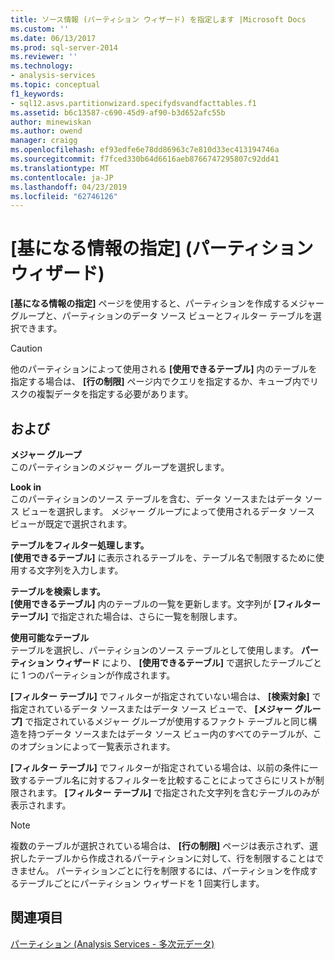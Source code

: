 ```yaml
---
title: ソース情報 (パーティション ウィザード) を指定します |Microsoft Docs
ms.custom: ''
ms.date: 06/13/2017
ms.prod: sql-server-2014
ms.reviewer: ''
ms.technology:
- analysis-services
ms.topic: conceptual
f1_keywords:
- sql12.asvs.partitionwizard.specifydsvandfacttables.f1
ms.assetid: b6c13587-c690-45d9-af90-b3d652afc55b
author: minewiskan
ms.author: owend
manager: craigg
ms.openlocfilehash: ef93edfe6e78dd86963c7e810d33ec413194746a
ms.sourcegitcommit: f7fced330b64d6616aeb8766747295807c92dd41
ms.translationtype: MT
ms.contentlocale: ja-JP
ms.lasthandoff: 04/23/2019
ms.locfileid: "62746126"
---
```

# <a name="specify-source-information-partition-wizard"></a>[基になる情報の指定] (パーティション ウィザード)
  **[基になる情報の指定]** ページを使用すると、パーティションを作成するメジャー グループと、パーティションのデータ ソース ビューとフィルター テーブルを選択できます。  
  
> [!CAUTION]  
>  他のパーティションによって使用される **[使用できるテーブル]** 内のテーブルを指定する場合は、 **[行の制限]** ページ内でクエリを指定するか、キューブ内でリスクの複製データを指定する必要があります。  
  
## <a name="options"></a>および  
 **メジャー グループ**  
 このパーティションのメジャー グループを選択します。  
  
 **Look in**  
 このパーティションのソース テーブルを含む、データ ソースまたはデータ ソース ビューを選択します。 メジャー グループによって使用されるデータ ソース ビューが既定で選択されます。  
  
 **テーブルをフィルター処理します。**  
 **[使用できるテーブル]** に表示されるテーブルを、テーブル名で制限するために使用する文字列を入力します。  
  
 **テーブルを検索します。**  
 **[使用できるテーブル]** 内のテーブルの一覧を更新します。文字列が **[フィルター テーブル]** で指定された場合は、さらに一覧を制限します。  
  
 **使用可能なテーブル**  
 テーブルを選択し、パーティションのソース テーブルとして使用します。 **パーティション ウィザード** により、 **[使用できるテーブル]** で選択したテーブルごとに 1 つのパーティションが作成されます。  
  
 **[フィルター テーブル]** でフィルターが指定されていない場合は、 **[検索対象]** で指定されているデータ ソースまたはデータ ソース ビューで、 **[メジャー グループ]** で指定されているメジャー グループが使用するファクト テーブルと同じ構造を持つデータ ソースまたはデータ ソース ビュー内のすべてのテーブルが、このオプションによって一覧表示されます。  
  
 **[フィルター テーブル]** でフィルターが指定されている場合は、以前の条件に一致するテーブル名に対するフィルターを比較することによってさらにリストが制限されます。 **[フィルター テーブル]** で指定された文字列を含むテーブルのみが表示されます。  
  
> [!NOTE]  
>  複数のテーブルが選択されている場合は、 **[行の制限]** ページは表示されず、選択したテーブルから作成されるパーティションに対して、行を制限することはできません。 パーティションごとに行を制限するには、パーティションを作成するテーブルごとにパーティション ウィザードを 1 回実行します。  
  
## <a name="see-also"></a>関連項目  
 [パーティション (Analysis Services - 多次元データ)](multidimensional-models-olap-logical-cube-objects/partitions-analysis-services-multidimensional-data.md)  
  
  
